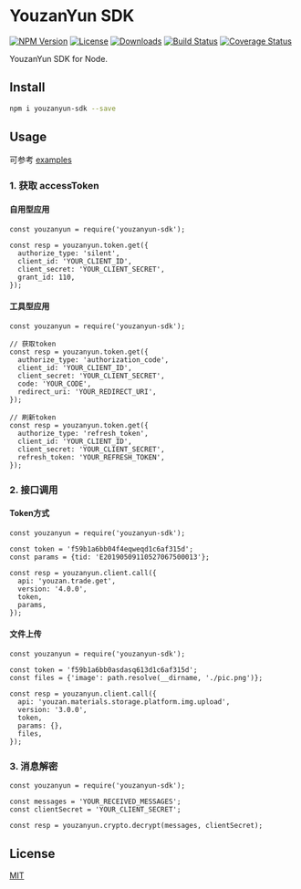 YouzanYun SDK
=======

[![NPM Version](https://img.shields.io/npm/v/youzanyun-sdk.svg?style=flat)](https://www.npmjs.com/package/youzanyun-sdk)
[![License](https://img.shields.io/badge/license-MIT-brightgreen.svg?style=flat-square)](LICENSE.md)
[![Downloads](https://img.shields.io/npm/dt/youzanyun-sdk.svg)]()
[![Build Status](https://travis-ci.org/youzan/open-sdk-node.png)](https://travis-ci.org/youzan/open-sdk-node)
[![Coverage Status](https://coveralls.io/repos/github/youzan/open-sdk-node/badge.svg?branch=master)](https://coveralls.io/github/youzan/open-sdk-node?branch=master)

YouzanYun SDK for Node.  

## Install

```bash
npm i youzanyun-sdk --save
```

## Usage

可参考 [examples](examples)  

### 1. 获取 accessToken

#### 自用型应用

```node
const youzanyun = require('youzanyun-sdk');

const resp = youzanyun.token.get({
  authorize_type: 'silent',
  client_id: 'YOUR_CLIENT_ID',
  client_secret: 'YOUR_CLIENT_SECRET',
  grant_id: 110,
});
```

#### 工具型应用

```node
const youzanyun = require('youzanyun-sdk');

// 获取token
const resp = youzanyun.token.get({
  authorize_type: 'authorization_code',
  client_id: 'YOUR_CLIENT_ID',
  client_secret: 'YOUR_CLIENT_SECRET',
  code: 'YOUR_CODE',
  redirect_uri: 'YOUR_REDIRECT_URI',
});

// 刷新token
const resp = youzanyun.token.get({
  authorize_type: 'refresh_token',
  client_id: 'YOUR_CLIENT_ID',
  client_secret: 'YOUR_CLIENT_SECRET',
  refresh_token: 'YOUR_REFRESH_TOKEN',
});
```

### 2. 接口调用

#### Token方式

```node
const youzanyun = require('youzanyun-sdk');

const token = 'f59b1a6bb04f4eqweqd1c6af315d';
const params = {tid: 'E20190509110527067500013'};

const resp = youzanyun.client.call({
  api: 'youzan.trade.get',
  version: '4.0.0',
  token,
  params,
});
```

#### 文件上传

```node
const youzanyun = require('youzanyun-sdk');

const token = 'f59b1a6bb0asdasq613d1c6af315d';
const files = {'image': path.resolve(__dirname, './pic.png')};

const resp = youzanyun.client.call({
  api: 'youzan.materials.storage.platform.img.upload',
  version: '3.0.0',
  token,
  params: {},
  files,
});
```

### 3. 消息解密

```node
const youzanyun = require('youzanyun-sdk');

const messages = 'YOUR_RECEIVED_MESSAGES';
const clientSecret = 'YOUR_CLIENT_SECRET';

const resp = youzanyun.crypto.decrypt(messages, clientSecret);
```

## License

[MIT](LICENSE)
